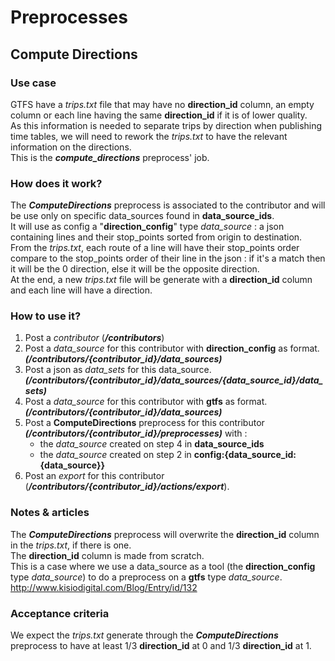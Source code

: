 # Preprocesses

## Compute Directions

### Use case  
GTFS have a *trips.txt* file that may have no **direction_id** column, an empty column or each line having the same **direction_id** if it is of lower quality.  
As this information is needed to separate trips by direction when publishing time tables, we will need to rework the *trips.txt* to have the relevant information on the directions.  
This is the ***compute_directions*** preprocess' job.  

### How does it work?
The ***ComputeDirections*** preprocess is associated to the contributor and will be use only on specific data_sources found in **data_source_ids**.  
It will use as config a "**direction_config**" type *data_source* : a json containing lines and their stop_points sorted from origin to destination.  
From the *trips.txt*, each route of a line will have their stop_points order compare to the stop_points order of their line in the json : if it's a match then it will be the 0 direction, else it will be the opposite direction.   
At the end, a new *trips.txt* file will be generate with a **direction_id** column and each line will have a direction.  

### How to use it?
1. Post a *contributor* (***/contributors***)
2. Post a *data_source* for this contributor with **direction_config** as format. ***(/contributors/{contributor_id}/data_sources)***
3. Post a json as *data_sets* for this data_source.  ***(/contributors/{contributor_id}/data_sources/{data_source_id}/data_sets)***
4. Post a *data_source* for this contributor with **gtfs** as format. ***(/contributors/{contributor_id}/data_sources)***
5. Post a **ComputeDirections** preprocess for this contributor ***(/contributors/{contributor_id}/preprocesses)*** with :
    * the *data_source* created on step 4 in **data_source_ids**
    * the *data_source* created on step 2 in **config:{data_source_id:{data_source}}**
6. Post an *export* for this contributor (***/contributors/{contributor_id}/actions/export***).

### Notes & articles
The ***ComputeDirections*** preprocess will overwrite the **direction_id** column in the *trips.txt*, if there is one.  
The **direction_id** column is made from scratch.  
This is a case where we use a data_source as a tool (the **direction_config** type *data_source*) to do a preprocess on a **gtfs** type *data_source*.  
http://www.kisiodigital.com/Blog/Entry/id/132  

### Acceptance criteria
We expect the *trips.txt* generate through the ***ComputeDirections*** preprocess to have at least 1/3 **direction_id** at 0 and 1/3 **direction_id** at 1.  




